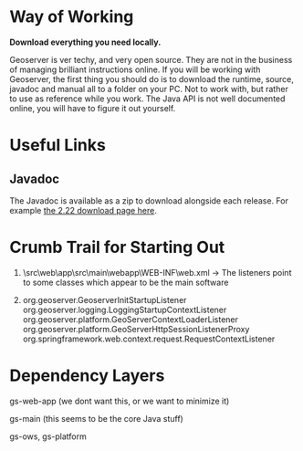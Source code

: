 

# Way of Working

**Download everything you need locally.**

Geoserver is ver techy, and very open source. They are not in the business of managing brilliant instructions online. If you will be working with Geoserver, the first thing you should do is to download the runtime, source, javadoc and manual all to a folder on your PC. Not to work with, but rather to use as reference while you work. The Java API is not well documented online, you will have to figure it out yourself.

# Useful Links

## Javadoc

The Javadoc is available as a zip to download alongside each release. For example [the 2.22 download page here](https://geoserver.org/release/2.22.0/).

# Crumb Trail for Starting Out

1. \src\web\app\src\main\webapp\WEB-INF\web.xml -> The listeners point to some classes which appear to be the main software
2. <!-- general initializer, should be first thing to execute -->
    <listener>
      <listener-class>org.geoserver.GeoserverInitStartupListener</listener-class>
    </listener>
    
    <!-- logging initializer, should execute before spring context startup -->
    <listener>
      <listener-class>org.geoserver.logging.LoggingStartupContextListener</listener-class>
    </listener>
  
    <!--  spring context loader -->
    <listener>
      <listener-class>org.geoserver.platform.GeoServerContextLoaderListener</listener-class>
    </listener>
    
    <!--  http session listener proxy -->
    <listener>
      <listener-class>org.geoserver.platform.GeoServerHttpSessionListenerProxy</listener-class>
    </listener>

	<!-- request context listener for session-scoped beans -->
	<listener>
		<listener-class>org.springframework.web.context.request.RequestContextListener</listener-class>
	</listener>

# Dependency Layers

gs-web-app (we dont want this, or we want to minimize it)

gs-main (this seems to be the core Java stuff)

gs-ows, gs-platform